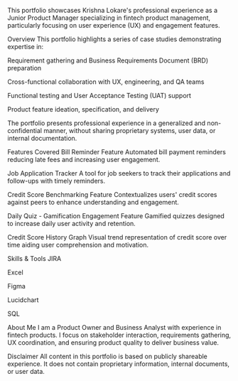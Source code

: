 This portfolio showcases Krishna Lokare's professional experience as a Junior Product Manager specializing in fintech product management, particularly focusing on user experience (UX) and engagement features.

Overview
This portfolio highlights a series of case studies demonstrating expertise in:

Requirement gathering and Business Requirements Document (BRD) preparation

Cross-functional collaboration with UX, engineering, and QA teams

Functional testing and User Acceptance Testing (UAT) support

Product feature ideation, specification, and delivery

The portfolio presents professional experience in a generalized and non-confidential manner, without sharing proprietary systems, user data, or internal documentation.

Features Covered
Bill Reminder Feature
Automated bill payment reminders reducing late fees and increasing user engagement.

Job Application Tracker
A tool for job seekers to track their applications and follow-ups with timely reminders.

Credit Score Benchmarking Feature
Contextualizes users' credit scores against peers to enhance understanding and engagement.

Daily Quiz - Gamification Engagement Feature
Gamified quizzes designed to increase daily user activity and retention.

Credit Score History Graph
Visual trend representation of credit score over time aiding user comprehension and motivation.

Skills & Tools
JIRA

Excel

Figma

Lucidchart

SQL

About Me
I am a Product Owner and Business Analyst with experience in fintech products. I focus on stakeholder interaction, requirements gathering, UX coordination, and ensuring product quality to deliver business value.

Disclaimer
All content in this portfolio is based on publicly shareable experience. It does not contain proprietary information, internal documents, or user data.
